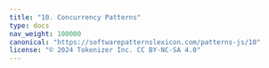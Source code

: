 ```yaml
---
title: "10. Concurrency Patterns"
type: docs
nav_weight: 100000
canonical: "https://softwarepatternslexicon.com/patterns-js/10"
license: "© 2024 Tokenizer Inc. CC BY-NC-SA 4.0"
---
```


